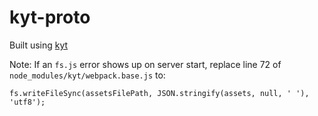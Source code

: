 # kyt-proto

Built using [kyt](https://github.com/NYTimes/kyt)

Note: If an `fs.js` error shows up on server start, replace line 72 of `node_modules/kyt/webpack.base.js` to:
```
fs.writeFileSync(assetsFilePath, JSON.stringify(assets, null, ' '), 'utf8');
```
